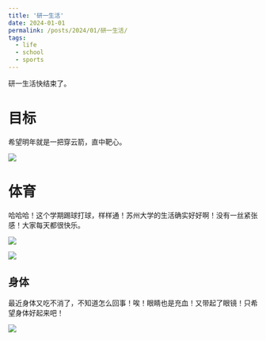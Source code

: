 ```yaml
---
title: '研一生活'
date: 2024-01-01
permalink: /posts/2024/01/研一生活/
tags:
  - life
  - school
  - sports
---
```


研一生活快结束了。

目标
======

希望明年就是一把穿云箭，直中靶心。

![](/Users/chenxin/Documents/GitHub/chenbuhuan.github.io/images/post/研一生活/1.jpg)



体育
======

哈哈哈！这个学期踢球打球，样样通！苏州大学的生活确实好好啊！没有一丝紧张感！大家每天都很快乐。

![](/Users/chenxin/Documents/GitHub/chenbuhuan.github.io/images/post/研一生活/3.jpg)

![](/Users/chenxin/Documents/GitHub/chenbuhuan.github.io/images/post/研一生活/4.jpg)



身体
------

最近身体又吃不消了，不知道怎么回事！唉！眼睛也是充血！又带起了眼镜！只希望身体好起来吧！

![](/Users/chenxin/Documents/GitHub/chenbuhuan.github.io/images/post/研一生活/2.jpg)